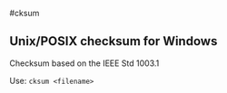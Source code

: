 #cksum

## Unix/POSIX checksum for Windows

Checksum based on the IEEE Std 1003.1

Use:
`cksum <filename>`
